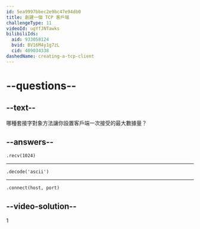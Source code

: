 ```yaml
---
id: 5ea9997bbec2e9bc47e94db0
title: 創建一個 TCP 客戶端
challengeType: 11
videoId: ugYfJNTawks
bilibiliIds:
  aid: 933058124
  bvid: BV16M4y1g7zL
  cid: 409034338
dashedName: creating-a-tcp-client
---
```


# --questions--

## --text--

哪種套接字對象方法讓你設置客戶端一次接受的最大數據量？

## --answers--

`.recv(1024)`

---

`.decode('ascii')`

---

`.connect(host, port)`

## --video-solution--

1

